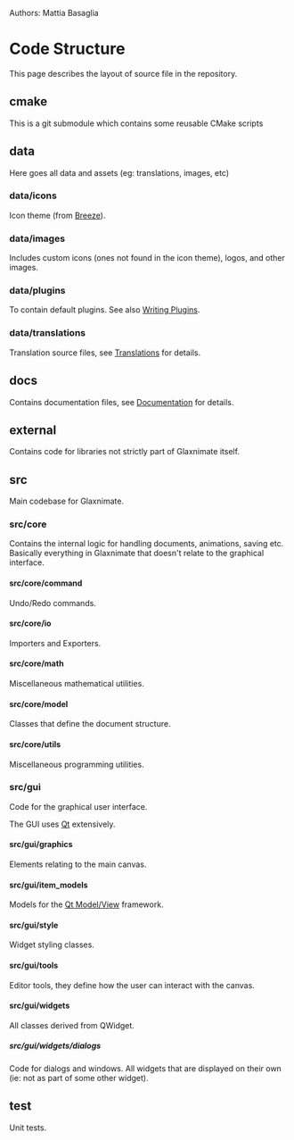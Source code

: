 Authors: Mattia Basaglia

# Code Structure

This page describes the layout of source file in the repository.

## cmake

This is a git submodule which contains some reusable CMake scripts

## data

Here goes all data and assets (eg: translations, images, etc)

### data/icons

Icon theme (from [Breeze](https://github.com/KDE/breeze-icons)).

### data/images

Includes custom icons (ones not found in the icon theme), logos, and other images.

### data/plugins

To contain default plugins. See also [Writing Plugins](plugins.md).

### data/translations

Translation source files, see [Translations](index.md#translations) for details.

## docs

Contains documentation files, see [Documentation](documentation.md) for details.

## external

Contains code for libraries not strictly part of Glaxnimate itself.

## src

Main codebase for Glaxnimate.

### src/core

Contains the internal logic for handling documents, animations, saving etc.
Basically everything in Glaxnimate that doesn't relate to the graphical interface.

#### src/core/command

Undo/Redo commands.

#### src/core/io

Importers and Exporters.

#### src/core/math

Miscellaneous mathematical utilities.

#### src/core/model

Classes that define the document structure.

#### src/core/utils

Miscellaneous programming utilities.

### src/gui

Code for the graphical user interface.

The GUI uses [Qt](https://doc.qt.io/) extensively.

#### src/gui/graphics

Elements relating to the main canvas.

#### src/gui/item_models

Models for the [Qt Model/View](https://doc.qt.io/qt-5/model-view-programming.html) framework.

#### src/gui/style

Widget styling classes.

#### src/gui/tools

Editor tools, they define how the user can interact with the canvas.

#### src/gui/widgets

All classes derived from QWidget.

##### src/gui/widgets/dialogs

Code for dialogs and windows.
All widgets that are displayed on their own (ie: not as part of some other widget).

## test

Unit tests.
